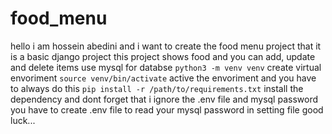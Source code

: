 # food_menu
hello i am hossein abedini and i want to create the food menu project that it is a basic django project
this project shows food and you can add, update and delete items
use mysql for databse
`python3 -m venv venv` create virtual envoriment
`source venv/bin/activate` active the envoriment and you have to always do this
`pip install -r /path/to/requirements.txt` install the dependency
and dont forget that i ignore the .env file and mysql password
you have to create .env file to read your mysql password in setting file
good luck...
